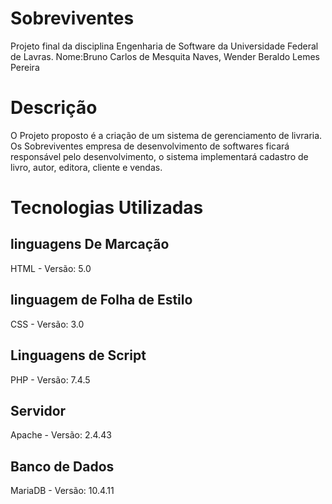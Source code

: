 # Sobreviventes
Projeto final da disciplina Engenharia de Software da Universidade Federal de Lavras.
Nome:Bruno Carlos de Mesquita Naves, Wender Beraldo Lemes Pereira
# Descrição
O Projeto proposto é a criação de um sistema de gerenciamento de livraria.
Os Sobreviventes empresa de desenvolvimento de softwares ficará responsável pelo desenvolvimento, o sistema implementará cadastro de livro, autor, editora, cliente e vendas.

# Tecnologias Utilizadas

## linguagens De Marcação
HTML - Versão: 5.0
## linguagem de Folha de Estilo
CSS - Versão: 3.0
## Linguagens de Script
PHP - Versão: 7.4.5
## Servidor
Apache - Versão: 2.4.43
## Banco de Dados
MariaDB - Versão: 10.4.11